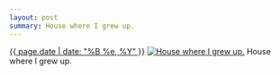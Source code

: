 ```yaml
---
layout: post
summary: House where I grew up.
---
```


<p>
  <time><a href="/231">{{ page.date | date: "%B %e, %Y" }}</a></time>
  <a href="/231"><img src="{{ site.assets_url }}/231-640.jpg" srcset="{{ site.assets_url }}/231-1280.jpg 1280w, {{ site.assets_url }}/231-960.jpg 960w, {{ site.assets_url }}/231-640.jpg 640w, {{ site.assets_url }}/231-320.jpg 320w" sizes="(min-width: 700px) 50vw, calc(100vw - 2rem)" alt="House where I grew up." /></a>
  <span>House where I grew up.</span>
</p>
